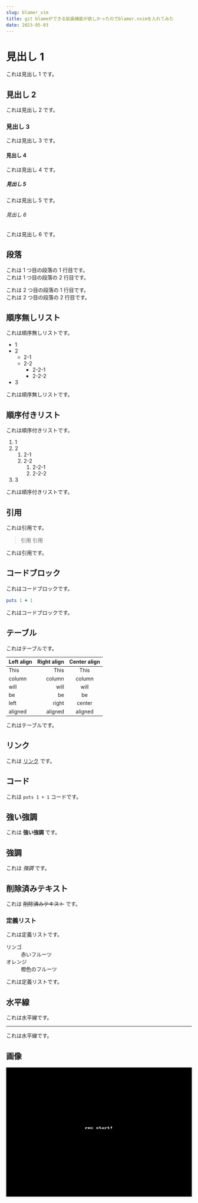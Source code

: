 ```yaml
---
slug: blamer_vim
title: git blameができる拡張機能が欲しかったのでblamer.nvimを入れてみた
date: 2023-05-03
---
```


# 見出し 1

これは見出し 1 です。

## 見出し 2

これは見出し 2 です。

### 見出し 3

これは見出し 3 です。

#### 見出し 4

これは見出し 4 です。

##### 見出し 5

これは見出し 5 です。

###### 見出し 6

これは見出し 6 です。

## 段落

これは 1 つ目の段落の 1 行目です。  
これは 1 つ目の段落の 2 行目です。

これは 2 つ目の段落の 1 行目です。  
これは 2 つ目の段落の 2 行目です。

## 順序無しリスト

これは順序無しリストです。

- 1
- 2
  - 2-1
  - 2-2
    - 2-2-1
    - 2-2-2
- 3

これは順序無しリストです。

## 順序付きリスト

これは順序付きリストです。

1. 1
1. 2
   1. 2-1
   1. 2-2
      1. 2-2-1
      1. 2-2-2
1. 3

これは順序付きリストです。

## 引用

これは引用です。

> 引用
> 引用

これは引用です。

## コードブロック

これはコードブロックです。

```ruby
puts 1 + 1
```

これはコードブロックです。

## テーブル

これはテーブルです。

| Left align | Right align | Center align |
| :--------- | ----------: | :----------: |
| This       |        This |     This     |
| column     |      column |    column    |
| will       |        will |     will     |
| be         |          be |      be      |
| left       |       right |    center    |
| aligned    |     aligned |   aligned    |

これはテーブルです。

## リンク

これは [リンク](http://example.com) です。

## コード

これは `puts 1 + 1` コードです。

## 強い強調

これは **強い強調** です。

## 強調

これは _強調_ です。

## 削除済みテキスト

これは ~~削除済みテキスト~~ です。

### 定義リスト

これは定義リストです。

<dl>
  <dt>リンゴ</dt>
  <dd>赤いフルーツ</dd>
  <dt>オレンジ</dt>
  <dd>橙色のフルーツ</dd>
</dl>

これは定義リストです。

## 水平線

これは水平線です。

---

これは水平線です。

## 画像

![](qkuikv84nx.gif)

